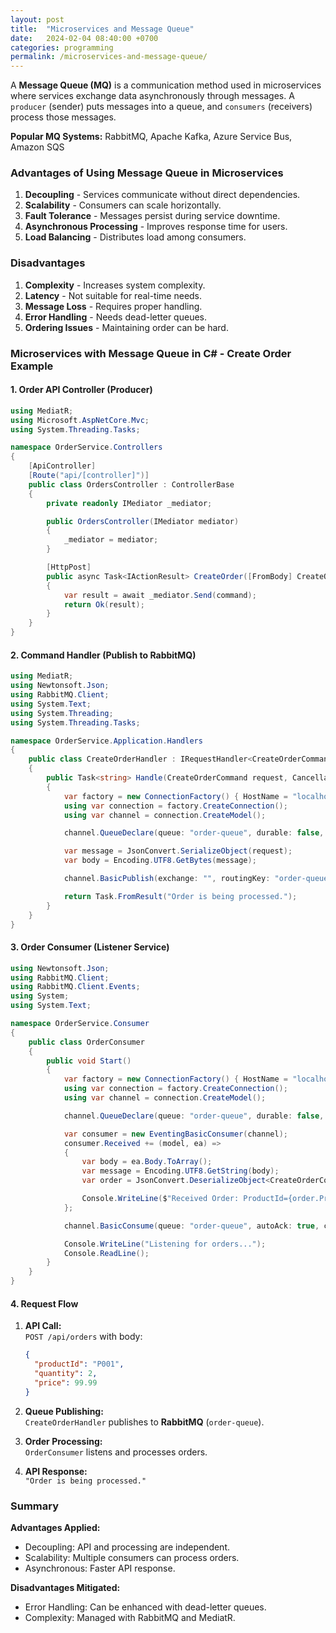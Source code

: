 ```yaml
---
layout: post
title:  "Microservices and Message Queue"
date:   2024-02-04 08:40:00 +0700
categories: programming
permalink: /microservices-and-message-queue/
---
```


A **Message Queue (MQ)** is a communication method used in microservices where services exchange data asynchronously through messages. A `producer` (sender) puts messages into a queue, and `consumers` (receivers) process those messages.

**Popular MQ Systems:** RabbitMQ, Apache Kafka, Azure Service Bus, Amazon SQS

### Advantages of Using Message Queue in Microservices

1. **Decoupling** - Services communicate without direct dependencies.  
2. **Scalability** - Consumers can scale horizontally.  
3. **Fault Tolerance** - Messages persist during service downtime.  
4. **Asynchronous Processing** - Improves response time for users.  
5. **Load Balancing** - Distributes load among consumers.

### Disadvantages

1. **Complexity** - Increases system complexity.  
2. **Latency** - Not suitable for real-time needs.  
3. **Message Loss** - Requires proper handling.  
4. **Error Handling** - Needs dead-letter queues.  
5. **Ordering Issues** - Maintaining order can be hard.

### Microservices with Message Queue in C# - Create Order Example

#### 1. Order API Controller (Producer)

```csharp
using MediatR;
using Microsoft.AspNetCore.Mvc;
using System.Threading.Tasks;

namespace OrderService.Controllers
{
    [ApiController]
    [Route("api/[controller]")]
    public class OrdersController : ControllerBase
    {
        private readonly IMediator _mediator;

        public OrdersController(IMediator mediator)
        {
            _mediator = mediator;
        }

        [HttpPost]
        public async Task<IActionResult> CreateOrder([FromBody] CreateOrderCommand command)
        {
            var result = await _mediator.Send(command);
            return Ok(result);
        }
    }
}
```

#### 2. Command Handler (Publish to RabbitMQ)

```csharp
using MediatR;
using Newtonsoft.Json;
using RabbitMQ.Client;
using System.Text;
using System.Threading;
using System.Threading.Tasks;

namespace OrderService.Application.Handlers
{
    public class CreateOrderHandler : IRequestHandler<CreateOrderCommand, string>
    {
        public Task<string> Handle(CreateOrderCommand request, CancellationToken cancellationToken)
        {
            var factory = new ConnectionFactory() { HostName = "localhost" };
            using var connection = factory.CreateConnection();
            using var channel = connection.CreateModel();

            channel.QueueDeclare(queue: "order-queue", durable: false, exclusive: false, autoDelete: false, arguments: null);

            var message = JsonConvert.SerializeObject(request);
            var body = Encoding.UTF8.GetBytes(message);

            channel.BasicPublish(exchange: "", routingKey: "order-queue", basicProperties: null, body: body);

            return Task.FromResult("Order is being processed.");
        }
    }
}
```

#### 3. Order Consumer (Listener Service)

```csharp
using Newtonsoft.Json;
using RabbitMQ.Client;
using RabbitMQ.Client.Events;
using System;
using System.Text;

namespace OrderService.Consumer
{
    public class OrderConsumer
    {
        public void Start()
        {
            var factory = new ConnectionFactory() { HostName = "localhost" };
            using var connection = factory.CreateConnection();
            using var channel = connection.CreateModel();

            channel.QueueDeclare(queue: "order-queue", durable: false, exclusive: false, autoDelete: false, arguments: null);

            var consumer = new EventingBasicConsumer(channel);
            consumer.Received += (model, ea) =>
            {
                var body = ea.Body.ToArray();
                var message = Encoding.UTF8.GetString(body);
                var order = JsonConvert.DeserializeObject<CreateOrderCommand>(message);

                Console.WriteLine($"Received Order: ProductId={order.ProductId}, Quantity={order.Quantity}, Price={order.Price}");
            };

            channel.BasicConsume(queue: "order-queue", autoAck: true, consumer: consumer);

            Console.WriteLine("Listening for orders...");
            Console.ReadLine();
        }
    }
}
```

#### 4. Request Flow

1. **API Call:**  
   `POST /api/orders` with body:

   ```json
   {
     "productId": "P001",
     "quantity": 2,
     "price": 99.99
   }
   ```

2. **Queue Publishing:**  
   `CreateOrderHandler` publishes to **RabbitMQ** (`order-queue`).

3. **Order Processing:**  
   `OrderConsumer` listens and processes orders.

4. **API Response:**  
   `"Order is being processed."`

### Summary

**Advantages Applied:**

- Decoupling: API and processing are independent.
- Scalability: Multiple consumers can process orders.
- Asynchronous: Faster API response.

**Disadvantages Mitigated:**

- Error Handling: Can be enhanced with dead-letter queues.
- Complexity: Managed with RabbitMQ and MediatR.
